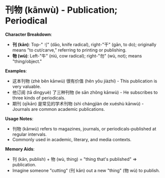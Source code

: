 # **刊物 (kānwù) - Publication; Periodical**

**Character Breakdown**:  
- **刊 (kān)**: Top-"刂" (dāo, knife radical), right-"干" (gān, to do); originally means "to cut/carve," referring to printing or publishing.  
- **物 (wù)**: Left-"牛" (niú, cow radical); right-"勿" (wù, not); means "thing/object."

**Examples**:  
- 这本刊物 (zhè běn kānwù) 很有价值 (hěn yǒu jiàzhí) - This publication is very valuable.  
- 他订阅 (tā dìngyuè) 了三种刊物 (le sān zhǒng kānwù) - He subscribes to three kinds of periodicals.  
- 期刊 (qīkān) 是常见的学术刊物 (shì chángjiàn de xuéshù kānwù) - Journals are common academic publications.

**Usage Notes**:  
- 刊物 (kānwù) refers to magazines, journals, or periodicals-published at regular intervals.  
- Commonly used in academic, literary, and media contexts.

**Memory Aids**:  
- 刊 (kān, publish) + 物 (wù, thing) = "thing that's published" ⇒ publication.  
- Imagine someone "cutting" (刊 kān) out a new "thing" (物 wù) to publish.